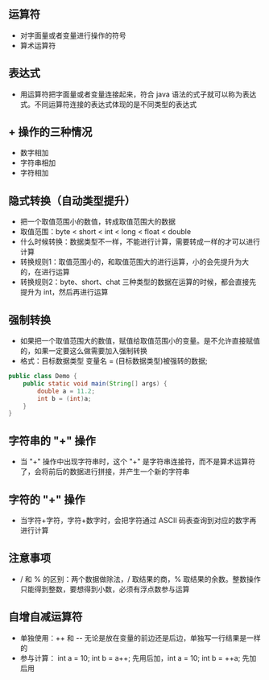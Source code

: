 ## 运算符
* 对字面量或者变量进行操作的符号
* 算术运算符

## 表达式
* 用运算符把字面量或者变量连接起来，符合 java 语法的式子就可以称为表达式。不同运算符连接的表达式体现的是不同类型的表达式

## + 操作的三种情况
* 数字相加
* 字符串相加
* 字符相加

## 隐式转换（自动类型提升）
* 把一个取值范围小的数值，转成取值范围大的数据
* 取值范围：byte < short < int < long < float < double
* 什么时候转换：数据类型不一样，不能进行计算，需要转成一样的才可以进行计算
* 转换规则1：取值范围小的，和取值范围大的进行运算，小的会先提升为大的，在进行运算
* 转换规则2：byte、short、chat 三种类型的数据在运算的时候，都会直接先提升为 int，然后再进行运算

## 强制转换
* 如果把一个取值范围大的数值，赋值给取值范围小的变量。是不允许直接赋值的，如果一定要这么做需要加入强制转换
* 格式：目标数据类型 变量名 = (目标数据类型)被强转的数据;
```java
public class Demo {
    public static void main(String[] args) {
        double a = 11.2;
        int b = (int)a;
    }
}
```
## 字符串的 "+" 操作
* 当 "+" 操作中出现字符串时，这个 "+" 是字符串连接符，而不是算术运算符了，会将前后的数据进行拼接，并产生一个新的字符串

## 字符的 "+" 操作
* 当字符+字符，字符+数字时，会把字符通过 ASCII 码表查询到对应的数字再进行计算

## 注意事项
* / 和 % 的区别：两个数据做除法，/ 取结果的商，% 取结果的余数。整数操作只能得到整数，要想得到小数，必须有浮点数参与运算

## 自增自减运算符
* 单独使用：++ 和 -- 无论是放在变量的前边还是后边，单独写一行结果是一样的
* 参与计算： int a = 10; int b = a++; 先用后加，int a = 10; int b = ++a; 先加后用